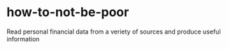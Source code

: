 # how-to-not-be-poor
Read personal financial data from a veriety of sources and produce useful information
